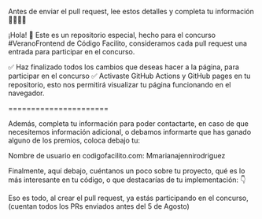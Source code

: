 Antes de enviar el pull request, lee estos detalles y completa tu información 🚨🚨🚨🚨

¡Hola! 👋 Este es un repositorio especial, hecho para el concurso #VeranoFrontend de Código Facilito, consideramos cada pull request una entrada para participar en el concurso.

✅ Haz finalizado todos los cambios que deseas hacer a la página, para participar en el concurso
✅ Activaste GitHub Actions y GitHub pages en tu repositorio, esto nos permitirá visualizar tu página funcionando en el navegador.


======================

Además, completa tu información para poder contactarte, en caso de que necesitemos información adicional, o debamos informarte que has ganado alguno de los premios, coloca debajo tu:

Nombre de usuario en codigofacilito.com: Mmarianajennirodriguez

Finalmente, aquí debajo, cuéntanos un poco sobre tu proyecto, qué es lo más interesante en tu código, o que destacarías de tu implementación: 👇


Eso es todo, al crear el pull request, ya estás participando en el concurso, (cuentan todos los PRs enviados antes del 5 de Agosto)